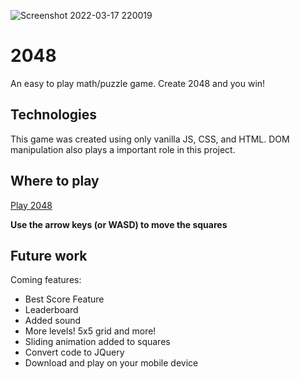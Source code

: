 ![Screenshot 2022-03-17 220019](https://user-images.githubusercontent.com/91982228/158940528-8ce4c5b2-7271-474b-8833-4f4d12ea6919.png)

# 2048
An easy to play math/puzzle game. Create 2048 and you win! 

## Technologies
This game was created using only vanilla JS, CSS, and HTML. DOM manipulation also plays a important role in this project. 

## Where to play
[Play 2048](https://merry-duckanoo-a29fe7.netlify.app/)

**Use the arrow keys (or WASD) to move the squares**

## Future work
Coming features:
* Best Score Feature
* Leaderboard
* Added sound
* More levels! 5x5 grid and more!
* Sliding animation added to squares
* Convert code to JQuery
* Download and play on your mobile device

